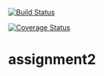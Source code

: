 [![Build Status](https://travis-ci.org/matteomarchiori/assignment2.svg?branch=master)](https://travis-ci.org/matteomarchiori/assignment2)

[![Coverage Status](https://coveralls.io/repos/github/matteomarchiori/assignment2/badge.svg?branch=master)](https://coveralls.io/github/matteomarchiori/assignment2?branch=master)

# assignment2

